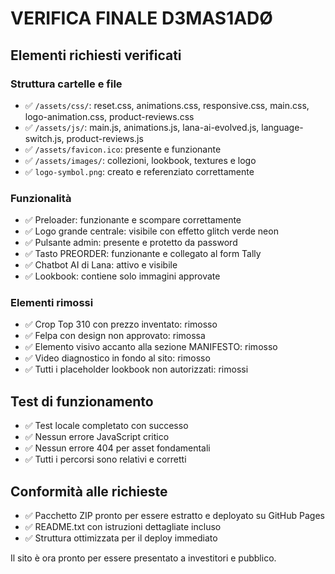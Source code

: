 # VERIFICA FINALE D3MAS1ADØ

## Elementi richiesti verificati

### Struttura cartelle e file
- ✅ `/assets/css/`: reset.css, animations.css, responsive.css, main.css, logo-animation.css, product-reviews.css
- ✅ `/assets/js/`: main.js, animations.js, lana-ai-evolved.js, language-switch.js, product-reviews.js
- ✅ `/assets/favicon.ico`: presente e funzionante
- ✅ `/assets/images/`: collezioni, lookbook, textures e logo
- ✅ `logo-symbol.png`: creato e referenziato correttamente

### Funzionalità
- ✅ Preloader: funzionante e scompare correttamente
- ✅ Logo grande centrale: visibile con effetto glitch verde neon
- ✅ Pulsante admin: presente e protetto da password
- ✅ Tasto PREORDER: funzionante e collegato al form Tally
- ✅ Chatbot AI di Lana: attivo e visibile
- ✅ Lookbook: contiene solo immagini approvate

### Elementi rimossi
- ✅ Crop Top 310 con prezzo inventato: rimosso
- ✅ Felpa con design non approvato: rimossa
- ✅ Elemento visivo accanto alla sezione MANIFESTO: rimosso
- ✅ Video diagnostico in fondo al sito: rimosso
- ✅ Tutti i placeholder lookbook non autorizzati: rimossi

## Test di funzionamento
- ✅ Test locale completato con successo
- ✅ Nessun errore JavaScript critico
- ✅ Nessun errore 404 per asset fondamentali
- ✅ Tutti i percorsi sono relativi e corretti

## Conformità alle richieste
- ✅ Pacchetto ZIP pronto per essere estratto e deployato su GitHub Pages
- ✅ README.txt con istruzioni dettagliate incluso
- ✅ Struttura ottimizzata per il deploy immediato

Il sito è ora pronto per essere presentato a investitori e pubblico.
